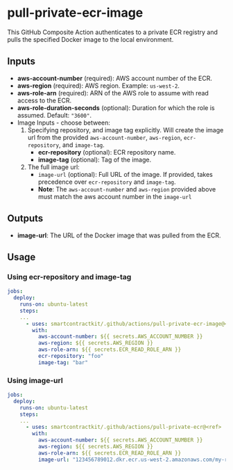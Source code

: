 # pull-private-ecr-image

This GitHub Composite Action authenticates to a private ECR registry and pulls
the specified Docker image to the local environment.

## Inputs

- **aws-account-number** (required): AWS account number of the ECR.
- **aws-region** (required): AWS region. Example: `us-west-2`.
- **aws-role-arn** (required): ARN of the AWS role to assume with read access to
  the ECR.
- **aws-role-duration-seconds** (optional): Duration for which the role is
  assumed. Default: `"3600"`.
- Image Inputs - choose between:
  1. Specifying repository, and image tag explicitly. Will create the image url
     from the provided `aws-account-number`, `aws-region`, `ecr-repository`, and
     `image-tag`.
     - **ecr-repository** (optional): ECR repository name.
     - **image-tag** (optional): Tag of the image.
  2. The full image url:
     - `image-url` (optional): Full URL of the image. If provided, takes
       precedence over `ecr-repository` and `image-tag`.
     - **Note**: The `aws-account-number` and `aws-region` provided above must
       match the aws account number in the `image-url`

## Outputs

- **image-url**: The URL of the Docker image that was pulled from the ECR.

## Usage

### Using ecr-repository and image-tag

```yaml
jobs:
  deploy:
    runs-on: ubuntu-latest
    steps:
    ...
      - uses: smartcontractkit/.github/actions/pull-private-ecr-image@<ref>
        with:
          aws-account-number: ${{ secrets.AWS_ACCOUNT_NUMBER }}
          aws-region: ${{ secrets.AWS_REGION }}
          aws-role-arn: ${{ secrets.ECR_READ_ROLE_ARN }}
          ecr-repository: "foo"
          image-tag: "bar"
```

### Using image-url

```yaml
jobs:
  deploy:
    runs-on: ubuntu-latest
    steps:
    ...
      - uses: smartcontractkit/.github/actions/pull-private-ecr@<ref>
        with:
          aws-account-number: ${{ secrets.AWS_ACCOUNT_NUMBER }}
          aws-region: ${{ secrets.AWS_REGION }}
          aws-role-arn: ${{ secrets.ECR_READ_ROLE_ARN }}
          image-url: "123456789012.dkr.ecr.us-west-2.amazonaws.com/my-repo:latest"
```
